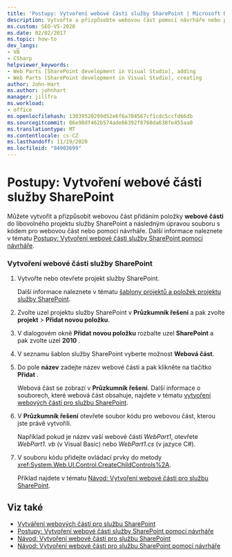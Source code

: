 ```yaml
---
title: 'Postupy: Vytvoření webové části služby SharePoint | Microsoft Docs'
description: Vytvořte a přizpůsobte webovou část pomocí návrháře nebo přidáním položky webové části do libovolného projektu služby SharePoint a úpravou souboru kódu pro webovou část.
ms.custom: SEO-VS-2020
ms.date: 02/02/2017
ms.topic: how-to
dev_langs:
- VB
- CSharp
helpviewer_keywords:
- Web Parts [SharePoint development in Visual Studio], adding
- Web Parts [SharePoint development in Visual Studio], creating
author: John-Hart
ms.author: johnhart
manager: jillfra
ms.workload:
- office
ms.openlocfilehash: 13039520299d52e6f6a704567cf1cdc5ccfd66db
ms.sourcegitcommit: 86e98df462b574ade66392f8760da638fe455aa0
ms.translationtype: MT
ms.contentlocale: cs-CZ
ms.lasthandoff: 11/19/2020
ms.locfileid: "94903699"
---
```

# <a name="how-to-create-a-sharepoint-web-part"></a>Postupy: Vytvoření webové části služby SharePoint
  Můžete vytvořit a přizpůsobit webovou část přidáním položky **webové části** do libovolného projektu služby SharePoint a následným úpravou souboru s kódem pro webovou část nebo pomocí návrháře. Další informace naleznete v tématu [Postupy: Vytvoření webové části služby SharePoint pomocí návrháře](../sharepoint/how-to-create-a-sharepoint-web-part-by-using-a-designer.md).

### <a name="to-create-a-sharepoint-web-part"></a>Vytvoření webové části služby SharePoint

1. Vytvořte nebo otevřete projekt služby SharePoint.

     Další informace naleznete v tématu [šablony projektů a položek projektu služby SharePoint](../sharepoint/sharepoint-project-and-project-item-templates.md).

2. Zvolte uzel projektu služby SharePoint v **Průzkumník řešení** a pak zvolte **projekt**  >  **Přidat novou položku**.

3. V dialogovém okně **Přidat novou položku** rozbalte uzel **SharePoint** a pak zvolte uzel **2010** .

4. V seznamu šablon služby SharePoint vyberte možnost **Webová část**.

5. Do pole **název** zadejte název webové části a pak klikněte na tlačítko **Přidat** .

     Webová část se zobrazí v **Průzkumník řešení**. Další informace o souborech, které webová část obsahuje, najdete v tématu [vytvoření webových částí pro službu SharePoint](../sharepoint/creating-web-parts-for-sharepoint.md).

6. V **Průzkumník řešení** otevřete soubor kódu pro webovou část, kterou jste právě vytvořili.

     Například pokud je název vaší webové části *WebPart1*, otevřete *WebPart1. vb* (v Visual Basic) nebo *WebPart1.cs* (v jazyce C#).

7. V souboru kódu přidejte ovládací prvky do metody <xref:System.Web.UI.Control.CreateChildControls%2A>.

     Příklad najdete v tématu [Návod: Vytvoření webové části pro službu SharePoint](../sharepoint/walkthrough-creating-a-web-part-for-sharepoint.md).

## <a name="see-also"></a>Viz také
- [Vytváření webových částí pro službu SharePoint](../sharepoint/creating-web-parts-for-sharepoint.md)
- [Postupy: Vytvoření webové části služby SharePoint pomocí návrháře](../sharepoint/how-to-create-a-sharepoint-web-part-by-using-a-designer.md)
- [Návod: Vytvoření webové části pro službu SharePoint](../sharepoint/walkthrough-creating-a-web-part-for-sharepoint.md)
- [Návod: Vytvoření webové části pro službu SharePoint pomocí návrháře](../sharepoint/walkthrough-creating-a-web-part-for-sharepoint-by-using-a-designer.md)
